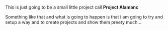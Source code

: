 This is just going to be a small little project call **Project Alamanc**

Something like that and what is going to happen is that i am going to try and setup a way and to create projects and show them preety much...